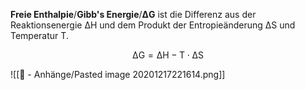 **Freie Enthalpie**/**Gibb's Energie**/**$\mathrm{\Delta G}$** ist die Differenz aus der Reaktionsenergie $\mathrm{\Delta H}$ und dem Produkt der Entropieänderung $\mathrm{\Delta S}$ und Temperatur $\mathrm{T}$.

$$
\mathrm{\Delta G} = \mathrm{\Delta H} - \mathrm{T} \cdot \mathrm{\Delta S}
$$

![[📎 - Anhänge/Pasted image 20201217221614.png]]